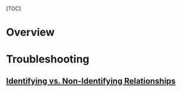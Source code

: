 [TOC]

# Overview



# Troubleshooting
## [Identifying vs. Non-Identifying Relationships](https://stackoverflow.com/questions/2814469/still-confused-about-identifying-vs-non-identifying-relationships)

